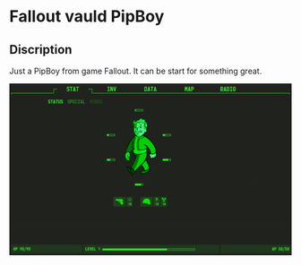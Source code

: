 # Fallout vauld PipBoy

## Discription

Just a PipBoy from game Fallout. It can be start for something great.

![screen](screen4.PNG)
